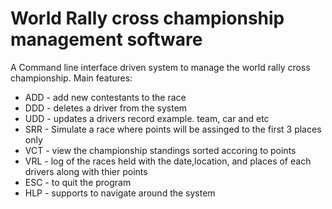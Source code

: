 # World Rally cross championship management software

A Command line interface driven system to manage the world rally cross championship.
Main features:
- ADD - add new contestants to the race
- DDD - deletes a driver from the system
- UDD - updates a drivers record example. team, car and etc
- SRR - Simulate a race where points will be assinged to the first 3 places only
- VCT - view the championship standings sorted accoring to points
- VRL - log of the races held with the date,location, and places of each drivers along with thier points
- ESC - to quit the program
- HLP - supports to navigate around the system
